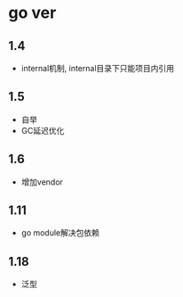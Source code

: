 # go ver

## 1.4

- internal机制, internal目录下只能项目内引用

## 1.5

- 自举
- GC延迟优化

## 1.6

- 增加vendor

## 1.11

- go module解决包依赖

## 1.18

- 泛型